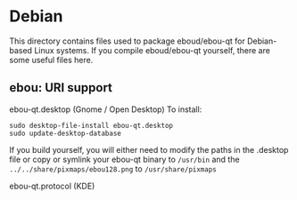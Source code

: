 
Debian
====================
This directory contains files used to package eboud/ebou-qt
for Debian-based Linux systems. If you compile eboud/ebou-qt yourself, there are some useful files here.

## ebou: URI support ##


ebou-qt.desktop  (Gnome / Open Desktop)
To install:

	sudo desktop-file-install ebou-qt.desktop
	sudo update-desktop-database

If you build yourself, you will either need to modify the paths in
the .desktop file or copy or symlink your ebou-qt binary to `/usr/bin`
and the `../../share/pixmaps/ebou128.png` to `/usr/share/pixmaps`

ebou-qt.protocol (KDE)

